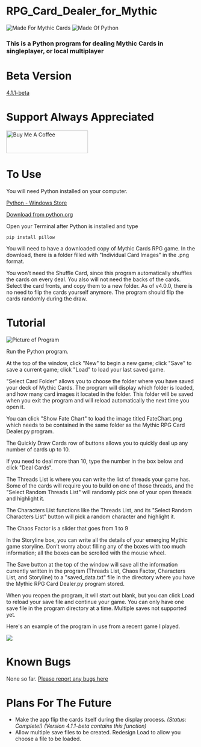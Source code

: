 # RPG_Card_Dealer_for_Mythic

![Made For Mythic Cards](https://i.imgur.com/1F5m5My.png) ![Made Of Python](https://i.imgur.com/xNcFIbg.png)

### This is a Python program for dealing Mythic Cards in singleplayer, or local multiplayer

# Beta Version
[4.1.1-beta](https://github.com/exarobibliologist/RPG_Card_Dealer_for_Mythic/tree/beta)

# Support Always Appreciated
<a href="https://www.buymeacoffee.com/exarobibliologist" target="_blank"><img src="https://cdn.buymeacoffee.com/buttons/v2/default-yellow.png" alt="Buy Me A Coffee" style="height: 60px !important;width: 217px !important;" ></a>

# To Use
You will need Python installed on your computer.

[Python - Windows Store](https://apps.microsoft.com/detail/9nrwmjp3717k?hl=en-US&gl=US)

[Download from python.org](https://www.python.org/downloads/)

Open your Terminal after Python is installed and type

```
pip install pillow
```

You will need to have a downloaded copy of Mythic Cards RPG game. In the download, there is a folder filled with "Individual Card Images" in the .png format.

You won't need the Shuffle Card, since this program automatically shuffles the cards on every deal. You also will not need the backs of the cards. Select the card fronts, and copy them to a new folder. As of v4.0.0, there is no need to flip the cards yourself anymore. The program should flip the cards randomly during the draw.

# Tutorial
![Picture of Program](https://i.imgur.com/hn6ZHWX.png)

Run the Python program.

At the top of the window, click "New" to begin a new game; click "Save" to save a current game; click "Load" to load your last saved game.

"Select Card Folder" allows you to choose the folder where you have saved your deck of Mythic Cards. The program will display which folder is loaded, and how many card images it located in the folder. This folder will be saved when you exit the program and will reload automatically the next time you open it.

You can click "Show Fate Chart" to load the image titled FateChart.png which needs to be contained in the same folder as the Mythic RPG Card Dealer.py program.

The Quickly Draw Cards row of buttons allows you to quickly deal up any number of cards up to 10.

If you need to deal more than 10, type the number in the box below and click "Deal Cards".

The Threads List is where you can write the list of threads your game has. Some of the cards will require you to build on one of those threads, and the "Select Random Threads List" will randomly pick one of your open threads and highlight it.

The Characters List functions like the Threads List, and its "Select Random Characters List" button will pick a random character and highlight it.

The Chaos Factor is a slider that goes from 1 to 9

In the Storyline box, you can write all the details of your emerging Mythic game storyline. Don't worry about filling any of the boxes with too much information; all the boxes can be scrolled with the mouse wheel.

The Save button at the top of the window will save all the information currently written in the program (Threads List, Chaos Factor, Characters List, and Storyline) to a "saved_data.txt" file in the directory where you have the Mythic RPG Card Dealer.py program stored.

When you reopen the program, it will start out blank, but you can click Load to reload your save file and continue your game. You can only have one save file in the program directory at a time. Multiple saves not supported yet.

Here's an example of the program in use from a recent game I played.

![](https://i.imgur.com/ye1NQoA.png)

# Known Bugs
None so far. [Please report any bugs here](https://github.com/exarobibliologist/RPG_Card_Dealer_for_Mythic/issues)

# Plans For The Future
* Make the app flip the cards itself during the display process. *(Status: Complete!) (Version 4.1.1-beta contains this function)*
* Allow multiple save files to be created. Redesign Load to allow you choose a file to be loaded.
